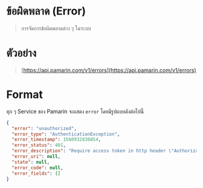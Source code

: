 # ข้อผิดพลาด (Error) 

> การจัดการข้อผิดพลาดต่าง ๆ ในระบบ

# ตัวอย่าง
> [https://api.pamarin.com/v1/errors](https://api.pamarin.com/v1/errors)

# Format 
ทุก ๆ Service ของ Pamarin จะแสดง `error` โดยมีรูปแบบดังต่อไปนี้

```json
{
  "error": "unauthorized",
  "error_type": "AuthenticationException",
  "error_timestamp": 1560932838854,
  "error_status": 401,
  "error_description": "Require access token in http header \"Authorization\" : \"bearer $TOKEN\"",
  "error_uri": null,
  "state": null,
  "error_code": null,
  "error_fields": []
}
```
